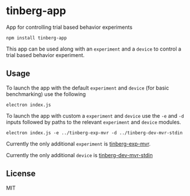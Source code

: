 # tinberg-app
App for controlling trial based behavior experiments

```
npm install tinberg-app
```

This app can be used along with an `experiment` and a `device` to control a trial based behavior experiment.

## Usage
To launch the app with the default `experiment` and `device` (for basic benchmarking) use the following

```
electron index.js
```

To launch the app with custom a `experiment` and `device` use the `-e` and `-d` inputs followed by paths to the relevant `experiment` and `device` modules.

```
electron index.js -e ../tinberg-exp-mvr -d ../tinberg-dev-mvr-stdin
```
Currently the only additional `experiment` is [tinberg-exp-mvr](https://github.com/sofroniewn/tinberg-exp-mvr).

Currently the only additional `device` is [tinberg-dev-mvr-stdin](https://github.com/sofroniewn/tinberg-dev-mvr-stdin)

## License
MIT

